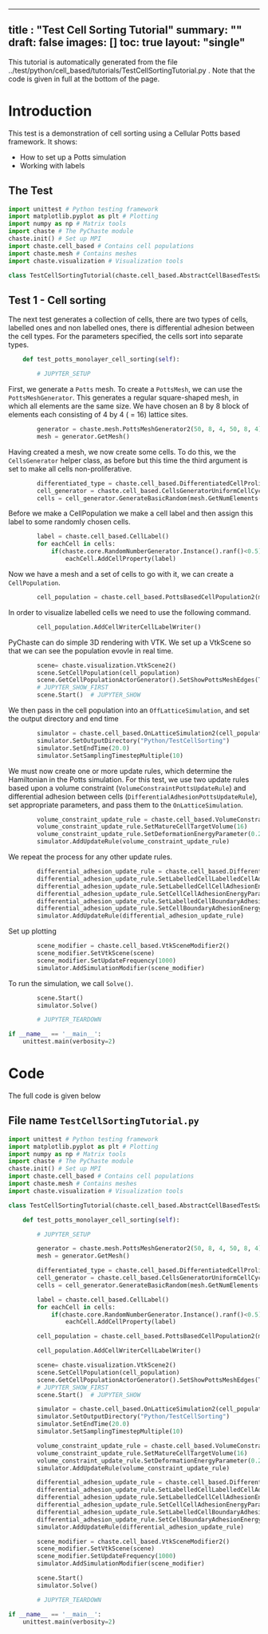 
---
title : "Test Cell Sorting Tutorial"
summary: ""
draft: false
images: []
toc: true
layout: "single"
---

This tutorial is automatically generated from the file ../test/python/cell_based/tutorials/TestCellSortingTutorial.py .
Note that the code is given in full at the bottom of the page.



# Introduction
This test is a demonstration of cell sorting using a Cellular Potts based framework.
It shows:
 * How to set up a Potts simulation
 * Working with labels
 
## The Test

```python
import unittest # Python testing framework
import matplotlib.pyplot as plt # Plotting
import numpy as np # Matrix tools
import chaste # The PyChaste module
chaste.init() # Set up MPI
import chaste.cell_based # Contains cell populations
import chaste.mesh # Contains meshes
import chaste.visualization # Visualization tools

class TestCellSortingTutorial(chaste.cell_based.AbstractCellBasedTestSuite):

```
## Test 1 - Cell sorting
The next test generates a collection of cells, there are two types of cells, labelled ones and non labelled ones,
there is differential adhesion between the cell types. For the parameters specified, the cells sort into separate types.

```python
    def test_potts_monolayer_cell_sorting(self):

        # JUPYTER_SETUP

```
First, we generate a `Potts` mesh. To create a `PottsMesh`, we can use the `PottsMeshGenerator`.
This generates a regular square-shaped mesh, in which all elements are the same size.
We have chosen an 8 by 8 block of elements each consisting of 4 by 4 ( = 16) lattice sites.

```python
        generator = chaste.mesh.PottsMeshGenerator2(50, 8, 4, 50, 8, 4)
        mesh = generator.GetMesh()

```
Having created a mesh, we now create some cells. To do this, we the `CellsGenerator` helper class,
as before but this time the third argument is set to make all cells non-proliferative.

```python
        differentiated_type = chaste.cell_based.DifferentiatedCellProliferativeType()
        cell_generator = chaste.cell_based.CellsGeneratorUniformCellCycleModel_2()
        cells = cell_generator.GenerateBasicRandom(mesh.GetNumElements(), differentiated_type)

```
Before we make a CellPopulation we make a cell label and then assign this label to some randomly chosen cells.

```python
        label = chaste.cell_based.CellLabel()
        for eachCell in cells:
            if(chaste.core.RandomNumberGenerator.Instance().ranf()<0.5):
                eachCell.AddCellProperty(label)

```
Now we have a mesh and a set of cells to go with it, we can create a `CellPopulation`.

```python
        cell_population = chaste.cell_based.PottsBasedCellPopulation2(mesh, cells)

```
In order to visualize labelled cells we need to use the following command.

```python
        cell_population.AddCellWriterCellLabelWriter()

```
PyChaste can do simple 3D rendering with VTK. We set up a VtkScene so that we can
see the population evovle in real time.

```python
        scene= chaste.visualization.VtkScene2()
        scene.SetCellPopulation(cell_population)
        scene.GetCellPopulationActorGenerator().SetShowPottsMeshEdges(True)
        # JUPYTER_SHOW_FIRST
        scene.Start()  # JUPYTER_SHOW

```
We then pass in the cell population into an `OffLatticeSimulation`, and set the output directory and end time

```python
        simulator = chaste.cell_based.OnLatticeSimulation2(cell_population)
        simulator.SetOutputDirectory("Python/TestCellSorting")
        simulator.SetEndTime(20.0)
        simulator.SetSamplingTimestepMultiple(10)

```
We must now create one or more update rules, which determine the Hamiltonian in the Potts simulation.
For this test, we use two update rules based upon a volume constraint (`VolumeConstraintPottsUpdateRule`) and
differential adhesion between cells (`DifferentialAdhesionPottsUpdateRule`), set appropriate parameters, and
pass them to the `OnLatticeSimulation`.

```python
        volume_constraint_update_rule = chaste.cell_based.VolumeConstraintPottsUpdateRule2()
        volume_constraint_update_rule.SetMatureCellTargetVolume(16)
        volume_constraint_update_rule.SetDeformationEnergyParameter(0.2)
        simulator.AddUpdateRule(volume_constraint_update_rule)

```
We repeat the process for any other update rules.

```python
        differential_adhesion_update_rule = chaste.cell_based.DifferentialAdhesionPottsUpdateRule2()
        differential_adhesion_update_rule.SetLabelledCellLabelledCellAdhesionEnergyParameter(0.16)
        differential_adhesion_update_rule.SetLabelledCellCellAdhesionEnergyParameter(0.11)
        differential_adhesion_update_rule.SetCellCellAdhesionEnergyParameter(0.02)
        differential_adhesion_update_rule.SetLabelledCellBoundaryAdhesionEnergyParameter(0.16)
        differential_adhesion_update_rule.SetCellBoundaryAdhesionEnergyParameter(0.16)
        simulator.AddUpdateRule(differential_adhesion_update_rule)

```
Set up plotting

```python
        scene_modifier = chaste.cell_based.VtkSceneModifier2()
        scene_modifier.SetVtkScene(scene)
        scene_modifier.SetUpdateFrequency(1000)
        simulator.AddSimulationModifier(scene_modifier)

```
To run the simulation, we call `Solve()`.

```python
        scene.Start()
        simulator.Solve()

        # JUPYTER_TEARDOWN

if __name__ == '__main__':
    unittest.main(verbosity=2)

```


# Code 
The full code is given below


## File name `TestCellSortingTutorial.py` 

```python
import unittest # Python testing framework
import matplotlib.pyplot as plt # Plotting
import numpy as np # Matrix tools
import chaste # The PyChaste module
chaste.init() # Set up MPI
import chaste.cell_based # Contains cell populations
import chaste.mesh # Contains meshes
import chaste.visualization # Visualization tools

class TestCellSortingTutorial(chaste.cell_based.AbstractCellBasedTestSuite):

    def test_potts_monolayer_cell_sorting(self):

        # JUPYTER_SETUP

        generator = chaste.mesh.PottsMeshGenerator2(50, 8, 4, 50, 8, 4)
        mesh = generator.GetMesh()

        differentiated_type = chaste.cell_based.DifferentiatedCellProliferativeType()
        cell_generator = chaste.cell_based.CellsGeneratorUniformCellCycleModel_2()
        cells = cell_generator.GenerateBasicRandom(mesh.GetNumElements(), differentiated_type)

        label = chaste.cell_based.CellLabel()
        for eachCell in cells:
            if(chaste.core.RandomNumberGenerator.Instance().ranf()<0.5):
                eachCell.AddCellProperty(label)

        cell_population = chaste.cell_based.PottsBasedCellPopulation2(mesh, cells)

        cell_population.AddCellWriterCellLabelWriter()

        scene= chaste.visualization.VtkScene2()
        scene.SetCellPopulation(cell_population)
        scene.GetCellPopulationActorGenerator().SetShowPottsMeshEdges(True)
        # JUPYTER_SHOW_FIRST
        scene.Start()  # JUPYTER_SHOW

        simulator = chaste.cell_based.OnLatticeSimulation2(cell_population)
        simulator.SetOutputDirectory("Python/TestCellSorting")
        simulator.SetEndTime(20.0)
        simulator.SetSamplingTimestepMultiple(10)

        volume_constraint_update_rule = chaste.cell_based.VolumeConstraintPottsUpdateRule2()
        volume_constraint_update_rule.SetMatureCellTargetVolume(16)
        volume_constraint_update_rule.SetDeformationEnergyParameter(0.2)
        simulator.AddUpdateRule(volume_constraint_update_rule)

        differential_adhesion_update_rule = chaste.cell_based.DifferentialAdhesionPottsUpdateRule2()
        differential_adhesion_update_rule.SetLabelledCellLabelledCellAdhesionEnergyParameter(0.16)
        differential_adhesion_update_rule.SetLabelledCellCellAdhesionEnergyParameter(0.11)
        differential_adhesion_update_rule.SetCellCellAdhesionEnergyParameter(0.02)
        differential_adhesion_update_rule.SetLabelledCellBoundaryAdhesionEnergyParameter(0.16)
        differential_adhesion_update_rule.SetCellBoundaryAdhesionEnergyParameter(0.16)
        simulator.AddUpdateRule(differential_adhesion_update_rule)

        scene_modifier = chaste.cell_based.VtkSceneModifier2()
        scene_modifier.SetVtkScene(scene)
        scene_modifier.SetUpdateFrequency(1000)
        simulator.AddSimulationModifier(scene_modifier)

        scene.Start()
        simulator.Solve()

        # JUPYTER_TEARDOWN

if __name__ == '__main__':
    unittest.main(verbosity=2)

```

